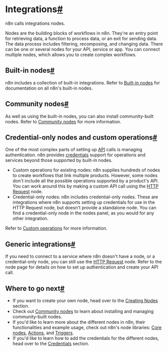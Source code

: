 [](https://github.com/n8n-io/n8n-docs/edit/main/docs/integrations/index.md "Edit this page")

# Integrations[#](#integrations "Permanent link")

n8n calls integrations nodes.

Nodes are the building blocks of workflows in n8n. They're an entry point for retrieving data, a function to process data, or an exit for sending data. The data process includes filtering, recomposing, and changing data. There can be one or several nodes for your API, service or app. You can connect multiple nodes, which allows you to create complex workflows.

## Built-in nodes[#](#built-in-nodes "Permanent link")

n8n includes a collection of built-in integrations. Refer to [Built-in nodes](builtin/node-types/) for documentation on all n8n's built-in nodes.

## Community nodes[#](#community-nodes "Permanent link")

As well as using the built-in nodes, you can also install community-built nodes. Refer to [Community nodes](community-nodes/installation/) for more information.

## Credential-only nodes and custom operations[#](#credential-only-nodes-and-custom-operations "Permanent link")

One of the most complex parts of setting up [API](../glossary/#api) calls is managing authentication. n8n provides [credentials](../glossary/#credential-n8n) support for operations and services beyond those supported by built-in nodes.

*   Custom operations for existing nodes: n8n supplies hundreds of nodes to create workflows that link multiple products. However, some nodes don't include all the possible operations supported by a product's API. You can work around this by making a custom API call using the [HTTP Request](builtin/core-nodes/n8n-nodes-base.httprequest/) node.
*   Credential-only nodes: n8n includes credential-only nodes. These are integrations where n8n supports setting up credentials for use in the HTTP Request node, but doesn't provide a standalone node. You can find a credential-only node in the nodes panel, as you would for any other integration.

Refer to [Custom operations](custom-operations/) for more information.

## Generic integrations[#](#generic-integrations "Permanent link")

If you need to connect to a service where n8n doesn't have a node, or a credential-only node, you can still use the [HTTP Request](builtin/core-nodes/n8n-nodes-base.httprequest/) node. Refer to the node page for details on how to set up authentication and create your API call.

## Where to go next[#](#where-to-go-next "Permanent link")

*   If you want to create your own node, head over to the [Creating Nodes](creating-nodes/overview/) section.
*   Check out [Community nodes](community-nodes/usage/) to learn about installing and managing community-built nodes.
*   If you'd like to learn more about the different nodes in n8n, their functionalities and example usage, check out n8n's node libraries: [Core nodes](builtin/core-nodes/), [Actions](builtin/app-nodes/), and [Triggers](builtin/trigger-nodes/).
*   If you'd like to learn how to add the credentials for the different nodes, head over to the [Credentials](builtin/credentials/) section.